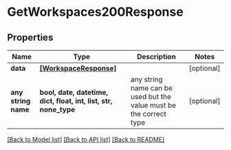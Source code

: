 # GetWorkspaces200Response


## Properties
Name | Type | Description | Notes
------------ | ------------- | ------------- | -------------
**data** | [**[WorkspaceResponse]**](WorkspaceResponse.md) |  | [optional] 
**any string name** | **bool, date, datetime, dict, float, int, list, str, none_type** | any string name can be used but the value must be the correct type | [optional]

[[Back to Model list]](../README.md#documentation-for-models) [[Back to API list]](../README.md#documentation-for-api-endpoints) [[Back to README]](../README.md)


